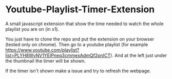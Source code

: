 # Youtube-Playlist-Timer-Extension
 A small javascript extension that show the time needed to watch the whole playlist you are on (in x1).

You just have to clone the repo and put the extension on your browser (tested only on chrome).
Then go to a youtube playlist (for example https://www.youtube.com/playlist?list=PLYH8WvNV1YElPneq3cmmexAdmQf2pnICT).
And at the left just under the thumbnail the timer will be shown.

If the timer isn't shown make a issue and try to refresh the webpage.
